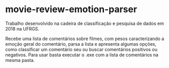 # movie-review-emotion-parser
Trabalho desenvolvido na cadeira de classificação e pesquisa de dados em 2018 na UFRGS.

Recebe uma lista de comentários sobre filmes, com pesos caracterizando a emoção geral do comentário, parsa a lista e apresenta algumas opções, como classificar um
comentário seu ou buscar comentários positivos ou negativos.
Para usar basta executar o .exe com a lista de comentários na mesma pasta.
